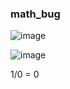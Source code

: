 ### math_bug


![image](https://github.com/lahbabic/math_bug/blob/main/picture5.png)

![image](https://github.com/lahbabic/math_bug/blob/main/picture4.png)
     
1/0 = 0

